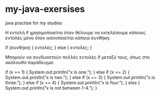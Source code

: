 # my-java-exersises
java practise for my studies


Η εντολή if χρησιμοποιείται όταν θέλουμε να εκτελέσουμε κάποιες εντολές μόνο όταν
ικανοποιείται κάποια συνθήκη:


if (συνθήκη)
{
εντολές;
}
else
{
εντολές;
}


Μπορούν να συνδυαστούν πολλές εντολές if μεταξύ τους, όπως στο ακόλουθο
παράδειγμα:


if (x == 1) 
{
System.out.println(“x is one.”);
}
else if (x == 2) 
{
System.out.println(“x is two.”);
}
else if (x == 3) 
{
System.out.println(“x is three.”);
} 
else if (x == 4) 
{
System.out.println(“x is four.”);
} 
else {
System.out.println(“x is not between 1-4.”);
}
